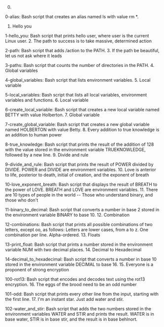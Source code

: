 0.

0-alias: Bash script that creates an alias named ls with value rm *.
1. Hello you

1-hello_you: Bash script that prints hello user, where user is the current Linux user.
2. The path to success is to take massive, determined action

2-path: Bash script that adds /action to the PATH.
3. If the path be beautiful, let us not ask where it leads

3-paths: Bash script that counts the number of directories in the PATH.
4. Global variables

4-global_variables: Bash script that lists environment variables.
5. Local variable

5-local_variables: Bash script that lists all local variables, environment variables and functions.
6. Local variable

6-create_local_variable: Bash script that creates a new local variable named BETTY with value Holberton.
7. Global variable

7-create_global_variable: Bash script that creates a new global variable named HOLBERTON with value Betty.
8. Every addition to true knowledge is an addition to human power

8-true_knowledge: Bash script that prints the result of the addition of 128 with the value stored in the environment variable TRUEKNOWLEDGE, followed by a new line.
9. Divide and rule

9-divide_and_rule: Bash script that prints the result of POWER divided by DIVIDE. POWER and DIVIDE are environment variables.
10. Love is anterior to life, posterior to death, initial of creation, and the exponent of breath

10-love_exponent_breath: Bash script that displays the result of BREATH to the power of LOVE. BREATH and LOVE are environment variables.
11. There are 10 types of people in the world -- Those who understand binary, and those who don't

11-binary_to_decimal: Bash script that converts a number in base 2 stored in the environment variable BINARY to base 10.
12. Combination

12-combinations: Bash script that prints all possible combinations of two letters, except oo, as follows:
Letters are lower cases, from a to z.
One combination per line.
Alpha-ordered.
13. Floats

13-print_float: Bash script that prints a number stored in the environment variable NUM with two decimal places.
14. Decimal to Hexadecimal

14-decimal_to_hexadecimal: Bash script that converts a number in base 10 stored in the environment variable DECIMAL to base 16.
15. Everyone is a proponent of strong encryption

100-rot13: Bash script that encodes and decodes text using the rot13 encryption.
16. The eggs of the brood need to be an odd number

101-odd: Bash script that prints every other line from the input, starting with the first line.
17. I'm an instant star. Just add water and stir.

102-water_and_stir: Bash script that adds the two numbers stored in the environment variables WATER and STIR and prints the result.
WATER is in base water, STIR is in base stir, and the result is in base behlnort.

